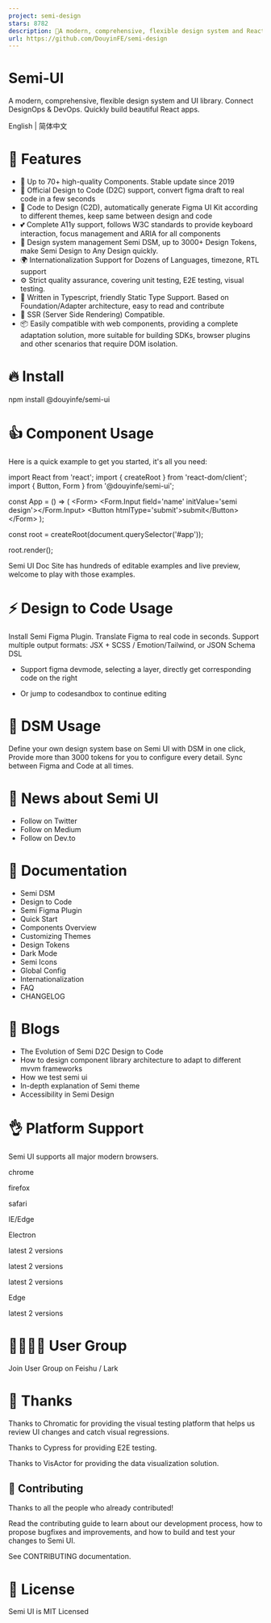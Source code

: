 ```yaml
---
project: semi-design
stars: 8782
description: 🚀A modern, comprehensive, flexible design system and React UI library. 🎨 Provide more than 3000+ Design Tokens, easy to build your design system. Make Semi Design to Any Design.  🧑🏻‍💻 Design to Code in one click 
url: https://github.com/DouyinFE/semi-design
---
```


Semi-UI
=======

A modern, comprehensive, flexible design system and UI library. Connect DesignOps & DevOps. Quickly build beautiful React apps.

English | 简体中文

🎉 Features
===========

-   💪 Up to 70+ high-quality Components. Stable update since 2019
-   🚀 Official Design to Code (D2C) support, convert figma draft to real code in a few seconds
-   💅 Code to Design (C2D), automatically generate Figma UI Kit according to different themes, keep same between design and code
-   💕 Complete A11y support, follows W3C standards to provide keyboard interaction, focus management and ARIA for all components
-   💅 Design system management Semi DSM, up to 3000+ Design Tokens, make Semi Design to Any Design quickly.
-   🌍 Internationalization Support for Dozens of Languages, timezone, RTL support
-   ⚙️ Strict quality assurance, covering unit testing, E2E testing, visual testing.
-   👏 Written in Typescript, friendly Static Type Support. Based on Foundation/Adapter architecture, easy to read and contribute
-   🥳 SSR (Server Side Rendering) Compatible.
-   📦 Easily compatible with web components, providing a complete adaptation solution, more suitable for building SDKs, browser plugins and other scenarios that require DOM isolation.

🔥 Install
==========

npm install @douyinfe/semi-ui

👍 Component Usage
==================

Here is a quick example to get you started, it's all you need:

import React from 'react';
import { createRoot } from 'react-dom/client';
import { Button, Form } from '@douyinfe/semi-ui';

const App \= () \=> (
    <Form\>
        <Form.Input field\='name' initValue\='semi design'\></Form.Input\>
        <Button htmlType\='submit'\>submit</Button\>
    </Form\>
);

const root \= createRoot(document.querySelector('#app'));

root.render(<App />);

Semi UI Doc Site has hundreds of editable examples and live preview, welcome to play with those examples.

⚡️ Design to Code Usage
=======================

Install Semi Figma Plugin. Translate Figma to real code in seconds. Support multiple output formats: JSX + SCSS / Emotion/Tailwind, or JSON Schema DSL

-   Support figma devmode, selecting a layer, directly get corresponding code on the right

-   Or jump to codesandbox to continue editing

🎨 DSM Usage
============

Define your own design system base on Semi UI with DSM in one click, Provide more than 3000 tokens for you to configure every detail. Sync between Figma and Code at all times.

📰 News about Semi UI
=====================

-   Follow on Twitter
-   Follow on Medium
-   Follow on Dev.to

📌 Documentation
================

-   Semi DSM
-   Design to Code
-   Semi Figma Plugin
-   Quick Start
-   Components Overview
-   Customizing Themes
-   Design Tokens
-   Dark Mode
-   Semi Icons
-   Global Config
-   Internationalization
-   FAQ
-   CHANGELOG

📝 Blogs
========

-   The Evolution of Semi D2C Design to Code
-   How to design component library architecture to adapt to different mvvm frameworks
-   How we test semi ui
-   In-depth explanation of Semi theme
-   Accessibility in Semi Design

👌 Platform Support
===================

Semi UI supports all major modern browsers.

  
chrome

  
firefox

  
safari

  
IE/Edge

  
Electron

latest 2 versions

latest 2 versions

latest 2 versions

Edge

latest 2 versions

👨‍👨‍👧‍👦 User Group
======================

Join User Group on Feishu / Lark

💖 Thanks
=========

Thanks to Chromatic for providing the visual testing platform that helps us review UI changes and catch visual regressions.

Thanks to Cypress for providing E2E testing.

Thanks to VisActor for providing the data visualization solution.

👐 Contributing
---------------

Thanks to all the people who already contributed!

Read the contributing guide to learn about our development process, how to propose bugfixes and improvements, and how to build and test your changes to Semi UI.

See CONTRIBUTING documentation.

🎈 License
==========

Semi UI is MIT Licensed
